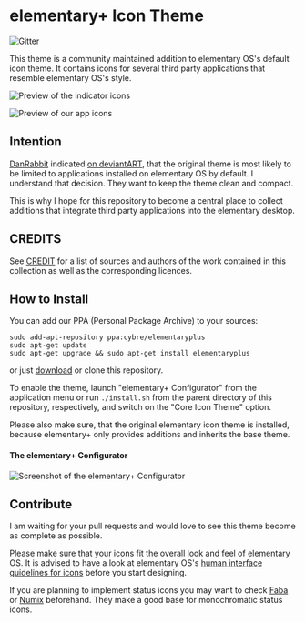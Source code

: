 # elementary+ Icon Theme

[![Gitter](https://img.shields.io/badge/GITTER-JOIN_CHAT_%E2%86%92-1dce73.svg
)](https://gitter.im/mank319/elementaryPlus)

This theme is a community maintained addition to elementary OS's default icon theme. It contains icons for several third party applications that resemble elementary OS's style.

![Preview of the indicator icons](StatusIconPreview.png)

![Preview of our app icons](AppIconPreview.png)

## Intention
[DanRabbit](http://danrabbit.deviantart.com/) indicated [on deviantART](http://danrabbit.deviantart.com/art/elementary-Icons-65437279), that the original theme is most likely to be limited to applications installed on elementary OS by default.
I understand that decision. They want to keep the theme clean and compact. 

This is why I hope for this repository to become a central place to collect additions that integrate third party applications into the elementary desktop.

## CREDITS
See [CREDIT](CREDIT.csv) for a list of sources and authors of the work contained in this collection as well as the corresponding licences.

## How to Install
You can add our PPA (Personal Package Archive) to your sources:
```
sudo add-apt-repository ppa:cybre/elementaryplus
sudo apt-get update
sudo apt-get upgrade && sudo apt-get install elementaryplus
```
or just [download](https://github.com/mank319/elementaryPlus/archive/master.zip) or clone this repository.

To enable the theme, launch "elementary+ Configurator" from the application menu or run `./install.sh` from the parent directory of this repository, respectively, and switch on the "Core Icon Theme" option.

Please also make sure, that the original elementary icon theme is installed, because elementary+ only provides additions and inherits the base theme.

#### The elementary+ Configurator
![Screenshot of the elementary+ Configurator](screenshot_configurator.png)

## Contribute
I am waiting for your pull requests and would love to see this theme become as complete as possible.

Please make sure that your icons fit the overall look and feel of elementary OS.
It is advised to have a look at elementary OS's [human interface guidelines for icons](https://elementary.io/docs/human-interface-guidelines#icons) before you start designing.

If you are planning to implement status icons you may want to check [Faba](https://github.com/moka-project/faba-icon-theme) or [Numix](https://github.com/numixproject/numix-icon-theme) beforehand. They make a good base for monochromatic status icons.
